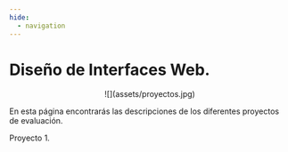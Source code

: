 ```yaml
---
hide:
  - navigation
---
```


# Diseño de Interfaces Web.

<center>
![](assets/proyectos.jpg)
</center>

En esta página encontrarás las descripciones de los diferentes proyectos de evaluación.

Proyecto 1.